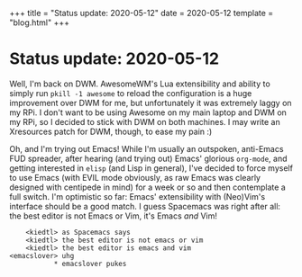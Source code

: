 +++
title = "Status update: 2020-05-12"
date = 2020-05-12
template = "blog.html"
+++

# Status update: 2020-05-12

Well, I'm back on DWM. AwesomeWM's Lua extensibility and ability to simply
run `pkill -1 awesome` to reload the configuration is a huge improvement
over DWM for me, but unfortunately it was extremely laggy on my RPi.  I
don't want to be using Awesome on my main laptop and DWM on my RPi, so I
decided to stick with DWM on both machines. I may write an Xresources patch
for DWM, though, to ease my pain :)

Oh, and I'm trying out Emacs! While I'm usually an outspoken, anti-Emacs FUD
spreader, after hearing (and trying out) Emacs' glorious `org-mode`,
and getting interested in `elisp` (and Lisp in general), I've decided to
force myself to use Emacs (with EVIL mode obviously, as raw Emacs was clearly
designed with centipede in mind) for a week or so and then contemplate a
full switch. I'm optimistic so far: Emacs' extensibility with (Neo)Vim's
interface should be a good match. I guess Spacemacs was right after all: the
best editor is not Emacs or Vim, it's Emacs *and* Vim!

```
    <kiedtl> as Spacemacs says
    <kiedtl> the best editor is not emacs or vim
    <kiedtl> the best editor is emacs and vim
<emacslover> uhg
           * emacslover pukes
```
